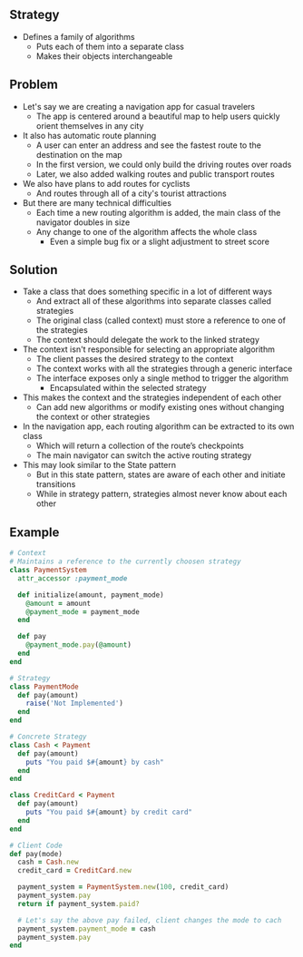 ## Strategy
- Defines a family of algorithms
  - Puts each of them into a separate class
  - Makes their objects interchangeable

## Problem
- Let's say we are creating a navigation app for casual travelers
  - The app is centered around a beautiful map to help users quickly orient themselves in any city
- It also has automatic route planning
  - A user can enter an address and see the fastest route to the destination on the map
  - In the first version, we could only build the driving routes over roads
  - Later, we also added walking routes and public transport routes
- We also have plans to add routes for cyclists
  - And routes through all of a city's tourist attractions
- But there are many technical difficulties
  - Each time a new routing algorithm is added, the main class of the navigator doubles in size
  - Any change to one of the algorithm affects the whole class
    - Even a simple bug fix or a slight adjustment to street score

## Solution
- Take a class that does something specific in a lot of different ways
  - And extract all of these algorithms into separate classes called strategies
  - The original class (called context) must store a reference to one of the strategies
  - The context should delegate the work to the linked strategy
- The context isn't responsible for selecting an appropriate algorithm
  - The client passes the desired strategy to the context
  - The context works with all the strategies through a generic interface
  - The interface exposes only a single method to trigger the algorithm
    - Encapsulated within the selected strategy
- This makes the context and the strategies independent of each other
  - Can add new algorithms or modify existing ones without changing the context or other strategies
- In the navigation app, each routing algorithm can be extracted to its own class
  - Which will return a collection of the route’s checkpoints
  - The main navigator can switch the active routing strategy
- This may look similar to the State pattern
  - But in this state pattern, states are aware of each other and initiate transitions
  - While in strategy pattern, strategies almost never know about each other

## Example
```rb
# Context
# Maintains a reference to the currently choosen strategy
class PaymentSystem
  attr_accessor :payment_mode

  def initialize(amount, payment_mode)
    @amount = amount
    @payment_mode = payment_mode
  end

  def pay
    @payment_mode.pay(@amount)
  end
end

# Strategy
class PaymentMode
  def pay(amount)
    raise('Not Implemented')
  end
end

# Concrete Strategy
class Cash < Payment
  def pay(amount)
    puts "You paid $#{amount} by cash"
  end
end

class CreditCard < Payment
  def pay(amount)
    puts "You paid $#{amount} by credit card"
  end
end

# Client Code
def pay(mode)
  cash = Cash.new
  credit_card = CreditCard.new

  payment_system = PaymentSystem.new(100, credit_card)
  payment_system.pay
  return if payment_system.paid?

  # Let's say the above pay failed, client changes the mode to cach
  payment_system.payment_mode = cash
  payment_system.pay
end
```
